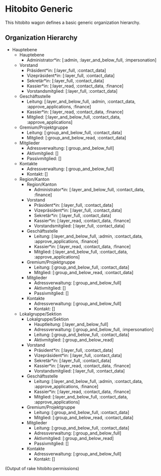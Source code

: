 # Hitobito Generic


This hitobito wagon defines a basic generic organization hierarchy.


## Organization Hierarchy

* Hauptebene
  * Hauptebene
    * Administrator*in: [:admin, :layer_and_below_full, :impersonation]
  * Vorstand
    * Präsident*in: [:layer_full, :contact_data]
    * Vizepräsident*in: [:layer_full, :contact_data]
    * Sekretär*in: [:layer_full, :contact_data]
    * Kassier*in: [:layer_read, :contact_data, :finance]
    * Vorstandsmitglied: [:layer_full, :contact_data]
  * Geschäftsstelle
    * Leitung: [:layer_and_below_full, :admin, :contact_data, :approve_applications, :finance]
    * Kassier*in: [:layer_read, :contact_data, :finance]
    * Mitglied: [:layer_and_below_full, :contact_data, :approve_applications]
  * Gremium/Projektgruppe
    * Leitung: [:group_and_below_full, :contact_data]
    * Mitglied: [:group_and_below_read, :contact_data]
  * Mitglieder
    * Adressverwaltung: [:group_and_below_full]
    * Aktivmitglied: []
    * Passivmitglied: []
  * Kontakte
    * Adressverwaltung: [:group_and_below_full]
    * Kontakt: []
  * Region/Kanton
    * Region/Kanton
      * Administrator*in: [:layer_and_below_full, :contact_data, :finance]
    * Vorstand
      * Präsident*in: [:layer_full, :contact_data]
      * Vizepräsident*in: [:layer_full, :contact_data]
      * Sekretär*in: [:layer_full, :contact_data]
      * Kassier*in: [:layer_read, :contact_data, :finance]
      * Vorstandsmitglied: [:layer_full, :contact_data]
    * Geschäftsstelle
      * Leitung: [:layer_and_below_full, :admin, :contact_data, :approve_applications, :finance]
      * Kassier*in: [:layer_read, :contact_data, :finance]
      * Mitglied: [:layer_and_below_full, :contact_data, :approve_applications]
    * Gremium/Projektgruppe
      * Leitung: [:group_and_below_full, :contact_data]
      * Mitglied: [:group_and_below_read, :contact_data]
    * Mitglieder
      * Adressverwaltung: [:group_and_below_full]
      * Aktivmitglied: []
      * Passivmitglied: []
    * Kontakte
      * Adressverwaltung: [:group_and_below_full]
      * Kontakt: []
  * Lokalgruppe/Sektion
    * Lokalgruppe/Sektion
      * Hauptleitung: [:layer_and_below_full]
      * Adressverwaltung: [:group_and_below_full, :impersonation]
      * Leitung: [:group_and_below_full, :contact_data]
      * Aktivmitglied: [:group_and_below_read]
    * Vorstand
      * Präsident*in: [:layer_full, :contact_data]
      * Vizepräsident*in: [:layer_full, :contact_data]
      * Sekretär*in: [:layer_full, :contact_data]
      * Kassier*in: [:layer_read, :contact_data, :finance]
      * Vorstandsmitglied: [:layer_full, :contact_data]
    * Geschäftsstelle
      * Leitung: [:layer_and_below_full, :admin, :contact_data, :approve_applications, :finance]
      * Kassier*in: [:layer_read, :contact_data, :finance]
      * Mitglied: [:layer_and_below_full, :contact_data, :approve_applications]
    * Gremium/Projektgruppe
      * Leitung: [:group_and_below_full, :contact_data]
      * Mitglied: [:group_and_below_read, :contact_data]
    * Mitglieder
      * Leitung: [:group_and_below_full, :contact_data]
      * Adressverwaltung: [:group_and_below_full]
      * Aktivmitglied: [:group_and_below_read]
      * Passivmitglied: []
    * Kontakte
      * Adressverwaltung: [:group_and_below_full]
      * Kontakt: []

(Output of rake hitobito:permissions)
